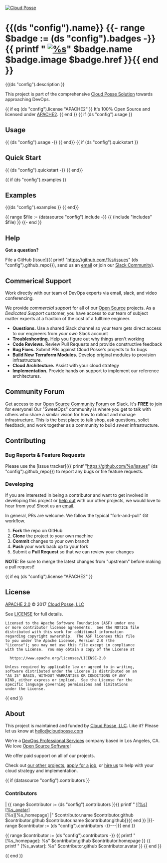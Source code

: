 <!-- This file was automatically generated by the `build-harness` -->
<!-- Make changes instead to `README.yaml` and run `make readme` to rebuild -->

[![Cloud Posse](https://cloudposse.com/logo-300x69.png)](https://cloudposse.com)

# {{(ds "config").name}} {{- range $badge := (ds "config").badges -}}{{ printf " [![%s](%s)](%s)" $badge.name $badge.image $badge.href }}{{ end }}

{{(ds "config").description }}

This project is part of the comprehensive [Cloud Posse Solution](https://docs.cloudposse.com) towards approaching DevOps. 

{{ if eq (ds "config").license "APACHE2" }}
It's 100% Open Source and licensed under [APACHE2](LICENSE).
{{ end }}
{{ if (ds "config").usage }}
## Usage

{{ (ds "config").usage -}}
{{ end}}
{{ if (ds "config").quickstart }}
## Quick Start

{{ (ds "config").quickstart -}}
{{ end}}

{{ if (ds "config").examples }}
## Examples

{{(ds "config").examples }}
{{ end}}

{{ range $file := (datasource "config").include -}}
{{ (include "includes" $file) }}
{{- end }}

## Help

**Got a question?**

File a GitHub [issue]({{ printf "https://github.com/%s/issues" (ds "config").github_repo}}), send us an [email][email] or join our [Slack Community][slack]).

## Commerical Support

Work directly with our team of DevOps experts via email, slack, and video conferencing. 

We provide *commercial support* for all of our [Open Source][github] projects. As a *Dedicated Support* customer, you have access to our team of subject matter experts at a fraction of the cost of a fulltime engineer. 

- **Questions.** Use a shared Slack channel so your team gets direct access to our engineers from _your own_ Slack account
- **Troubleshooting.** Help you figure out why things aren't working
- **Code Reviews.** Review Pull Requests and provide constructive feedback
- **Bug Fixes.** Submit PRs against Cloud Posse's projects to fix bugs
- **Build New Terraform Modules.** Develop original modules to provision infrastructure.
- **Cloud Architecture.** Assist with your cloud strategy
- **Implementation.** Provide hands on support to implement our reference architectures. 

## Community Forum

Get access to our [Open Source Community Forum][slack] on Slack. It's **FREE** to join for everyone! Our "SweetOps" community is where you get to talk with others who share a similar vision for how to rollout and manage infrastructure. This is the best place to talk shop, ask questions, solict feedback, and work together as a community to build *sweet* infrastructure.

## Contributing

### Bug Reports & Feature Requests

Please use the [issue tracker]({{ printf "https://github.com/%s/issues" (ds "config").github_repo}}) to report any bugs or file feature requests.

### Developing

If you are interested in being a contributor and want to get involved in developing this project or [help out](https://github.com/orgs/cloudposse/projects/3) with our other projects, we would love to hear from you! Shoot us an [email](mailto:hello@cloudposse.com).

In general, PRs are welcome. We follow the typical "fork-and-pull" Git workflow.

 1. **Fork** the repo on GitHub
 2. **Clone** the project to your own machine
 3. **Commit** changes to your own branch
 4. **Push** your work back up to your fork
 5. Submit a **Pull Request** so that we can review your changes

**NOTE:** Be sure to merge the latest changes from "upstream" before making a pull request!

{{ if eq (ds "config").license "APACHE2" }}
## License

[APACHE 2.0](LICENSE) © 2017 [Cloud Posse, LLC](https://cloudposse.com)

See [LICENSE](LICENSE) for full details.

    Licensed to the Apache Software Foundation (ASF) under one
    or more contributor license agreements.  See the NOTICE file
    distributed with this work for additional information
    regarding copyright ownership.  The ASF licenses this file
    to you under the Apache License, Version 2.0 (the
    "License"); you may not use this file except in compliance
    with the License.  You may obtain a copy of the License at

      https://www.apache.org/licenses/LICENSE-2.0

    Unless required by applicable law or agreed to in writing,
    software distributed under the License is distributed on an
    "AS IS" BASIS, WITHOUT WARRANTIES OR CONDITIONS OF ANY
    KIND, either express or implied.  See the License for the
    specific language governing permissions and limitations
    under the License.
{{ end }}

## About

This project is maintained and funded by [Cloud Posse, LLC][website]. Like it? Please let us know at <hello@cloudposse.com>

We're a [DevOps Professional Services][hire] company based in Los Angeles, CA. We love [Open Source Software](https://github.com/cloudposse/)!

We offer paid support on all of our projects.  

Check out [our other projects][github], [apply for a job][jobs], or [hire us][hire] to help with your cloud strategy and implementation.

  [docs]: https://docs.cloudposse.com/
  [website]: https://cloudposse.com/
  [github]: https://github.com/cloudposse/
  [jobs]: https://cloudposse.com/jobs/
  [hire]: https://cloudposse.com/contact/
  [slack]: https://slack.cloudposse.com/
  [linkedin]: https://www.linkedin.com/company/cloudposse
  [twitter]: https://twitter.com/cloudposse/
  [email]: mailto:hello@cloudposse.com

{{ if (datasource "config").contributors }}
### Contributors

| {{ range $contributor := (ds "config").contributors }}{{ printf " [![%s][%s_avatar]](%s_homepage)<br/>[%s][%s_homepage] |" $contributor.name $contributor.github $contributor.github $contributor.name $contributor.github}}{{ end }}
|{{- range $contributor := (ds "config").contributors -}}---|{{ end }}

{{ range $contributor := (ds "config").contributors -}}
{{ printf "  [%s_homepage]: %s" $contributor.github $contributor.homepage }}
{{ printf "  [%s_avatar]: %s" $contributor.github $contributor.avatar }}
{{ end }}

{{ end }}
